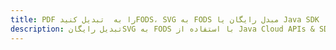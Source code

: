 ---title: PDF را به  تبدیل کنیدFODS، SVG به FODS مبدل رایگان یا Java SDKdescription: تبدیل رایگانSVG به FODS با استفاده از Java Cloud APIs & SDK همچنین اسناد PDF را در Cloud ایجاد، ویرایش و رندر کنید.---